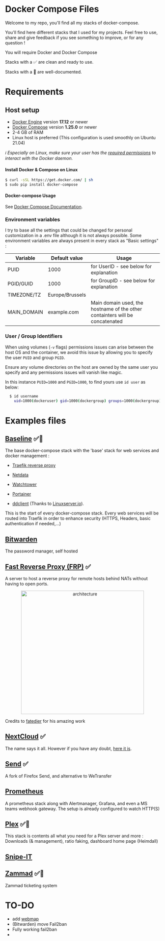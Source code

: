 Docker Compose Files
===

Welcome to my repo, you'll find all my stacks of docker-compose.

You'll find here different stacks that I used for my projects. 
Feel free to use, share and give feedback if you see something to improve, or for any question !

You will require Docker and Docker Compose

Stacks with a :white_check_mark: are clean and ready to use​.

Stacks with a :memo: are well-documented.

# Requirements

## Host setup

- [Docker Engine](https://docs.docker.com/get-docker/) version **17.12** or newer
- [Docker Compose](https://docs.docker.com/compose/install/) version **1.25.0** or newer
- 2-4 GB of RAM
- Linux host is preferred (This configuration is used smoothly on Ubuntu 21.04)

*ℹ️ Especially on Linux, make sure your user has the [required permissions](https://docs.docker.com/install/linux/linux-postinstall/) to interact with the Docker daemon.*

#### Install Docker & Compose on Linux 

```bash
$ curl -sSL https://get.docker.com/ | sh
$ sudo pip install docker-compose
```

#### Docker-compose Usage
See [Docker Compose Documentation](https://docs.docker.com/compose/).



### Environment variables 

I try to base all the settings that could be changed for personal customization in a .env file although it is not always possible.
Some environment variables are always present in every stack as "Basic settings" :

| Variable    | Default value   | Usage                                                        |
| ----------- | --------------- | ------------------------------------------------------------ |
| PUID        | 1000            | for UserID - see below for explanation                       |
| PGID/GUID   | 1000            | for GroupID - see below for explanation                      |
| TIMEZONE/TZ | Europe/Brussels |                                                              |
| MAIN_DOMAIN | example.com     | Main domain used, the hostname of the other containters will be concatenated |



### User / Group Identifiers

When using volumes (`-v` flags) permissions issues can arise between the host OS and the container, we avoid this issue by allowing you to specify the user `PUID` and group `PGID`.

Ensure any volume directories on the host are owned by the same user you specify and any permissions issues will vanish like magic.

In this instance `PUID=1000` and `PGID=1000`, to find yours use `id user` as below:

```bash
  $ id username
    uid=1000(dockeruser) gid=1000(dockergroup) groups=1000(dockergroup)
```

# Examples files

## [Baseline](baseline)  :white_check_mark::memo:
The base docker-compose stack with the 'base' stack for web services and docker management :

- [Traefik reverse proxy](https://traefik.io/)

- [Netdata](https://www.netdata.cloud/)

- [Watchtower](https://containrrr.dev/watchtower/)

- [Portainer](https://www.portainer.io/)

- [ddclient](https://github.com/ddclient/ddclient) (Thanks to [Linuxserver.io](https://docs.linuxserver.io/images/docker-ddclient)). 

  

This is the start of every docker-compose stack. 
Every web services will be routed into Traefik in order to enhance security (HTTPS, Headers, basic authentication if needed,...)

## [Bitwarden](bitwarden)

The password manager, self hosted

## [Fast Reverse Proxy (FRP)](frp-proxy) :white_check_mark: 

A server to host a reverse proxy for remote hosts behind NATs without having to open ports.
<p align="center"><img src="https://github.com/fatedier/frp/raw/dev/doc/pic/architecture.png" alt="architecture" width="400"/></p>

Credits to [fatedier](https://github.com/fatedier/frp) for his amazing work

## [NextCloud](nextcloud) :white_check_mark: 

The name says it all. However if you have any doubt, [here it is](https://nextcloud.com/).

## [Send](send) :white_check_mark: 

A fork of Firefox Send, and alternative to WeTransfer

## [Prometheus](prometheus)

A prometheus stack along with Alertmanager, Grafana, and even a MS teams webhook gateway.
The setup is already configured to watch HTTP(S)

## [Plex](plex-server)  :white_check_mark::memo:
This stack is contents all what you need for a Plex server and more : Downloads (& management), ratio faking, dashboard home page (Heimdall)

## [Snipe-IT](snipe-it)


## [Zammad](zammad-support) :white_check_mark::memo:
Zammad ticketing system

# TO-DO

- add [webmap](https://github.com/SabyasachiRana/WebMap)
- (Bitwarden) move Fail2ban 
- Fully working fail2ban
- 